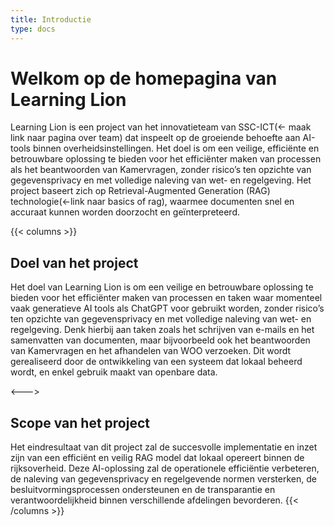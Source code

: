 ```yaml
---
title: Introductie
type: docs
---
```


# Welkom op de homepagina van Learning Lion
Learning Lion is een project van het innovatieteam van SSC-ICT(<- maak link naar pagina over team) dat inspeelt op de groeiende behoefte aan AI-tools binnen overheidsinstellingen. Het doel is om een veilige, efficiënte en betrouwbare oplossing te bieden voor het efficiënter maken van processen als het beantwoorden van Kamervragen, zonder risico’s ten opzichte van gegevensprivacy en met volledige naleving van wet- en regelgeving. Het project baseert zich op Retrieval-Augmented Generation (RAG) technologie(<-link naar basics of rag), waarmee documenten snel en accuraat kunnen worden doorzocht en geïnterpreteerd.


{{< columns >}}

## Doel van het project

Het doel van Learning Lion is om een veilige en betrouwbare oplossing te bieden voor het efficiënter maken van processen en taken waar momenteel vaak generatieve AI tools als ChatGPT voor gebruikt worden, zonder risico’s ten opzichte van gegevensprivacy en met volledige naleving van wet- en regelgeving. Denk hierbij aan taken zoals het schrijven van e-mails en het samenvatten van documenten, maar bijvoorbeeld ook het beantwoorden van Kamervragen en het afhandelen van WOO verzoeken. Dit wordt gerealiseerd door de ontwikkeling van een systeem dat lokaal beheerd wordt, en enkel gebruik maakt van openbare data.


<--->

## Scope van het project

Het eindresultaat van dit project zal de succesvolle implementatie en inzet zijn van een efficiënt en veilig RAG model dat lokaal opereert binnen de rijksoverheid. Deze AI-oplossing zal de operationele efficiëntie verbeteren, de naleving van gegevensprivacy en regelgevende normen versterken, de besluitvormingsprocessen ondersteunen en de transparantie en verantwoordelijkheid binnen verschillende afdelingen bevorderen.
{{< /columns >}}

 
